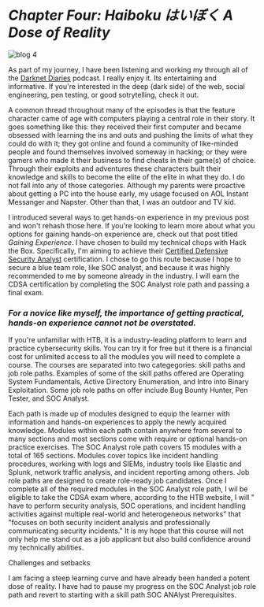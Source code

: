 # *Chapter Four: Haiboku はいぼく A Dose of Reality*
![blog 4](https://github.com/user-attachments/assets/2870047a-4d69-4c2b-88aa-ef6934a6a4a5)

As part of my journey, I have been listening and working my through all of the [Darknet Diaries](https://darknetdiaries.com/) podcast. I really enjoy it. Its entertaining and informative. If you're interested in the deep (dark side) of the web, social engineering, pen testing, or good sotrytelling, check it out.   

A common thread throughout many of the episodes is that the feature character came of age with computers playing a central role in their story. It goes something like this: they received their first computer and became obsessed with learning the ins and outs and pushing the limits of what they could do with it; they got online and found a community of like-minded people and found themselves involved someway in hacking; or they were gamers who made it their business to find cheats in their game(s) of choice. Through their exploits and adventures these characters built their knowledge and skills to become the elite of the elite in what they do. I do not fall into any of those categories. Although my parents were proactive about getting a PC into the house early, my usage focused on AOL Instant Messanger and Napster. Other than that, I was an outdoor and TV kid. 

I introduced several ways to get hands-on experience in my previous post and won't rehash those here. If you're looking to learn more about what you options for gaining hands-on experience are, check out that post titled *Gaining Experience*. I have chosen to build my technical chops with Hack the Box. Specifically, I'm aiming to achieve their [Certified Defensive Security Analyst](https://academy.hackthebox.com/preview/certifications/htb-certified-defensive-security-analyst) certification. I chose to go this route because I hope to secure a blue team role, like SOC analyst, and because it was highly recommended to me by someone already in the industry. I will earn the CDSA certification by completing the SOC Analyst role path and passing a final exam.    

### *For a novice like myself, the importance of getting practical, hands-on experience cannot not be overstated.*

If you're unfamiliar with HTB, it is a industry-leading platform to learn and practice cybersecurity skills. You can try it for free but it there is a financial cost for unlimited access to all the modules you will need to complete a course. The courses are separated into two categegories: skill paths and job role paths. Examples of some of the skill paths offered are Operating System Fundamentals, Active Directory Enumeration, and Intro into Binary Exploitation. Some job role paths on offer include Bug Bounty Hunter, Pen Tester, and SOC Analyst.   

Each path is made up of modules designed to equip the learner with information and hands-on experiences to apply the newly acquired knowledge. Modules within each path contain anywhere from several to many sections and most sections come with require or optional hands-on practice exercises. The SOC Analyst role path covers 15 modules with a total of 165 sections. Modules cover topics like incident handling procedures, working with logs and SIEMs, industry tools like Elastic and Splunk, network traffic analysis, and incident reporting among others. Job role paths are designed to create role-ready job candidates. Once I complete all of the required modules in the SOC Analyst role path, I wil be eligible to take the CDSA exam where, according to the HTB website, I will " have to perform security analysis, SOC operations, and incident handling activities against multiple real-world and heterogeneous networks" that "focuses on both security incident analysis and professionally communicating security incidents." It is my hope that this course will not only help me stand out as a job applicant but also build confidence around my technically abilities.     

Challenges and setbacks   

I am facing a steep learning curve and have already been handed a potent dose of reality. I have had to pause my progress on the SOC Analyst job role path and revert to starting with a skill path SOC ANAlyst Prerequisites. 

 


